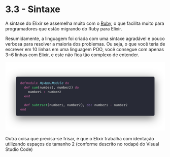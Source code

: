 # 3.3 - Sintaxe

A sintaxe do Elixir se assemelha muito com o [Ruby](https://www.ruby-lang.org/pt/), o que facilita muito para programadores que estão migrando do Ruby para Elixir.

Resumidamente, a linguagem foi criada com uma sintaxe agradável e pouco verbosa para resolver a maioria dos problemas. Ou seja, o que você teria de escrever em 10 linhas em uma linguagem POO, você consegue com apenas 3~6 linhas com Elixir, e este não fica tão complexo de entender.

<p align="center">
  <img src="../../assets/sintaxe.png" alt="Sintaxe">
</p>

Outra coisa que precisa-se frisar, é que o Elixir trabalha com identação utilizando espaços de tamanho 2 (conforme descrito no rodapé do Visual Studio Code)